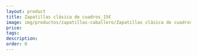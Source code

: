```yaml
---
layout: product
title: Zapatillas clásica de cuadros_15€
image: img/productos/zapatillas-caballero/Zapatillas clásica de cuadros_15€.jpeg
price: 
tags: 
description: 
order: 0
---
```

